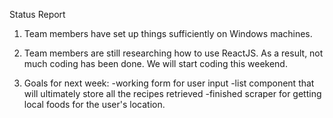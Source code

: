 Status Report

1. Team members have set up things sufficiently on Windows machines.

2. Team members are still researching how to use ReactJS. As a result, not much coding has been done. We will start coding this
weekend.

3. Goals for next week: 
-working form for user input
-list component that will ultimately store all the recipes
retrieved
-finished scraper for getting local foods for the user's location.